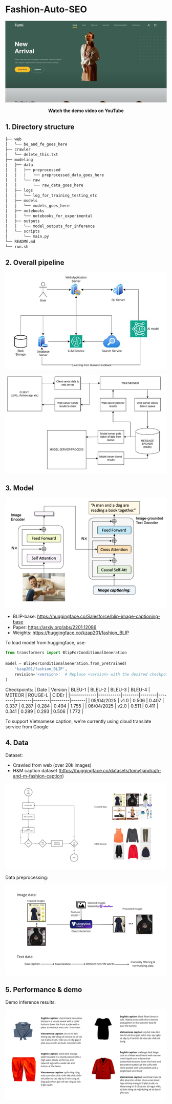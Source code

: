 # Fashion-Auto-SEO

<p align="center">
    <a href="https://www.youtube.com/watch?v=e3ZIJRqdkMY" target="_blank">
        <img src="assets/demo_video_thumbnail.jpg" alt="Demo Video"/>
    </a>
</p>
<p align="center">
    <b>Watch the demo video on YouTube</b>
</p>

## 1. Directory structure
```commandline
├── web
│   └── be_and_fe_goes_here
├── crawler
│   └── delete_this.txt
├── modeling
│   ├── data
│   │   ├── preprocessed
│   │   │   └── preprocessed_data_goes_here
│   │   └── raw
│   │       └── raw_data_goes_here
│   ├── logs
│   │   └── log_for_training_testing_etc
│   ├── models
│   │   └── models_goes_here
│   ├── notebooks
│   │   └── notebooks_for_experimental
│   ├── outputs
│   │   └── model_outputs_for_inference
│   └── scripts
│       └── main.py
└── README.md
└── run.sh

```

## 2. Overall pipeline

<p align="center">
    <img src="assets/overall_pipeline.jpg" alt="overall_pipeline"/>
</p>

<p align="center">
    <img src="assets/model_deploy.png" alt="model_deploy"/>
</p>


## 3. Model
<p align="center">
    <img src="assets/blip_image_captioning.png" alt="BLIP-image-captioning"/>
</p>


- BLIP-base: https://huggingface.co/Salesforce/blip-image-captioning-base
- Paper: https://arxiv.org/abs/2201.12086
- Weights: https://huggingface.co/kzap201/fashion_BLIP

To load model from huggingface, use:
```python
from transformers import BlipForConditionalGeneration

model = BlipForConditionalGeneration.from_pretrained(
    'kzap201/fashion_BLIP',
    revision='<version>'  # Replace <version> with the desired checkpoint version
)
```

Checkpoints:
|  Date       | Version   | BLEU-1 | BLEU-2 | BLEU-3 | BLEU-4 | METEOR | ROUGE-L | CIDEr |
|-------------|-----------|--------|--------|--------|--------|--------|---------|-------|
|  05/04/2025 | v1.0      | 0.506  | 0.407  | 0.337  | 0.287  | 0.284  | 0.494   | 1.755 |
|  06/04/2025 | v2.0      | 0.511  | 0.411  | 0.341  | 0.289  | 0.293  | 0.506   | 1.772 |

To support Vietnamese caption, we're currently using cloud translate service from Google

## 4. Data
Dataset: 
- Crawled from web (over 20k images)
- H&M caption dataset (https://huggingface.co/datasets/tomytjandra/h-and-m-fashion-caption) 

<p align="center">
    <img src="assets/dataset.jpg" alt="dataset"/>
</p>

Data preprocessing:
<p align="center">
    <img src="assets/data_preprocessing.jpg" alt="data_preprocessing"/>
</p>

## 5. Performance & demo
Demo inference results:
<p align="center">
    <img src="assets/demo_results.jpg" alt="demo_results"/>
</p>

